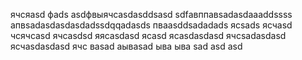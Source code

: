 ячсяasd
фads
asdфвыячсasdasddsasd
sdfавппавsadasdaaaddssss
апвsadasdasdasdadssdqqadasds
пваasddsadadads
ясsads
ясчasd
чсячсasd
ячсasdsd
яясasdasd
ясasd
ясasdasdasd
ячсsadasdasd
ясчasdasdasd
ячс
ваsad
аываsad
ыва
ыва
sad
asd
asd
